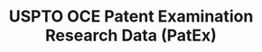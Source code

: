 ---
bigquery: https://console.cloud.google.com/bigquery?p=patents-public-data&d=uspto_oce_pair&page=dataset
citation: 'Graham, S. Marco, A., and Miller, A. (2015). “The USPTO Patent Examination
  Research Dataset: A Window on the Process of Patent Examination.”'
contributors: Graham, S. Marco, A., Miller, A.
cost: None
description: The latest version of PatEx (referred to below as the 2020 release) contains
  detailed information on nearly 11.9 million publicly-viewable provisional and non-provisional
  patent applications to the USPTO and over 4.6 million Patent Cooperation Treaty
  (PCT) applications. It is based on data that OCE downloaded from the Patent Examination
  Data System (PEDS) in April, 2021. The PEDS data are sourced from Public PAIR. The
  first time that OCE used PEDS as the basis of PatEx was for the 2019 release. We
  took the PEDS data and organized it into the familiar PatEx data files, which are
  based on the organization of the Public PAIR portal. The data files include information
  on each application’s characteristics, prosecution history, continuation history,
  claims of foreign priority, patent term adjustment history, publication history,
  and correspondence address information.
documentation: 'For the 2019 and later releases, new technical documentation is available
  https://www.uspto.gov/sites/default/files/documents/PatEx-2019-Technical-Doc.pdf


  A document describing the 2014-2017 data sets is available and can be cited as:
  Graham, Stuart J.H. and Marco, Alan C. and Miller, Richard, The USPTO Patent Examination
  Research Dataset: A Window on the Process of Patent Examination (November 30, 2015).
  Available at SSRN: https://ssrn.com/abstract=2702637.'
last_edit: Mon, 04 Apr 2022 19:06:22 GMT
location: https://www.uspto.gov/ip-policy/economic-research/research-datasets/patent-examination-research-dataset-public-pair
maintained_by: EconomicsData@uspto.gov
related_publications: https://ssrn.com/abstract=29956744, https://ssrn.com/abstract=2702637
schema_fields: '[''inventor_name_middle'', ''atty_docket_number'', ''file_location_date'',
  ''appl_status_code'', ''inventor_rank'', ''application_number'', ''correspondence_country_name'',
  ''inventor_name_first'', ''wipo_pub_number'', ''earliest_pgpub_number'', ''examiner_name_middle'',
  ''parent_application_number'', ''small_entity_indicator'', ''examiner_art_unit'',
  ''aia_first_to_file'', ''invention_title'', ''inventor_country_name'', ''correspondence_street_line_2'',
  ''parent_country_code'', ''uspc_class'', ''application_number_pair'', ''recorded_date'',
  ''patent_issue_date'', ''examiner_id'', ''examiner_name_last'', ''event_code'',
  ''uspc_subclass'', ''customer_number'', ''invention_subject_matter'', ''inventor_address_type'',
  ''correspondence_name_line_2'', ''confirm_number'', ''continuation_type'', ''foreign_parent_id'',
  ''foreign_parent_date'', ''event_description'', ''correspondence_country_code'',
  ''inventor_name_last'', ''status_description'', ''appl_status_date'', ''correspondence_street_line_1'',
  ''earliest_pgpub_date'', ''inventor_country_code'', ''file_location'', ''sequence_number'',
  ''patent_number'', ''inventor_region_code'', ''parent_country'', ''correspondence_name_line_1'',
  ''correspondence_postal_code'', ''disposal_type'', ''abandon_date'', ''status_code'',
  ''correspondence_region_name'', ''parent_filing_date'', ''correspondence_region_code'',
  ''child_application_number'', ''correspondence_city'', ''filing_date'', ''child_filing_date'',
  ''wipo_pub_date'', ''examiner_name_first'', ''application_type'']'
shortname: patex
tags:
- patents
- legal
- history
terms_of_use: 'USPTO’s online databases are not designed or intended to be a source
  for bulk downloads of USPTO data when accessed through the website’s interfaces.
  Individuals, companies, IP addresses, or blocks of IP addresses who, in effect,
  deny or decrease service by generating unusually high numbers of database accesses
  (searches, pages, or hits), whether generated manually or in an automated fashion,
  may be denied access to USPTO servers without notice.


  Bulk data products may be separately obtained from the USPTO, either for free or
  at the cost of dissemination. For details, see information on Electronic Bulk Data
  Products: https://www.uspto.gov/learning-and-resources/electronic-bulk-data-products'
title: USPTO OCE Patent Examination Research Data (PatEx)
uuid: 4342caa7-23af-420c-b2f6-6088f133df6a
---